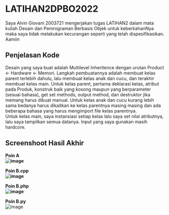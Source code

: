 # LATIHAN2DPBO2022
Saya Alvin Giovani 2003721 mengerjakan tugas LATIHAN2 dalam mata kuliah Desain dan Pemrograman Berbasis Objek untuk keberkahanNya maka saya tidak melakukan kecurangan seperti yang telah dispesifikasikan. Aamiin<br>

## Penjelasan Kode
Desain yang saya buat adalah Multilevel Inheritence dengan urutan Product <- Hardware <- Memori. Langkah pembuatannya adalah membuat kelas parent terlebih dahulu, lalu membuat kelas anak dan cucu, dan terakhir membuat kelas main. Untuk kelas parent, pertama deklarasi kelas, atribut pada Produk, konstruk baik yang kosong maupun yang berparameter (sesuai bahasa), get set methods, output method, dan destruktor jika memang harus dibuat manual. Untuk kelas anak dan cucu kurang lebih sama bedanya harus dikaitkan ke kelas parentnya masing masing dan ada beberapa bahasa yang harus mengimport file kelas parentnya. <br>
Untuk kelas main, saya instansiasi setiap kelas lalu saya set nilai atributnya, lalu saya tampilkan semua datanya. Input yang saya gunakan masih hardcore. <br> 
  
## Screenshoot Hasil Akhir
  <b>Poin A  <br>
![image](https://user-images.githubusercontent.com/99602640/154203262-7d2919d8-e45e-48af-93d8-3113ced57a4c.png)

  Poin B.cpp  <br>
  ![image](https://user-images.githubusercontent.com/99602640/154405633-ecd2b507-f3ac-4bdd-ba0a-be3640618e3b.png)

  
  Poin B.php  <br>
  ![image](https://user-images.githubusercontent.com/99602640/154616703-f0e3e84f-6d1f-4318-9319-a43183e3a7bf.png)

  Poin B.py </b><br>
  ![image](https://user-images.githubusercontent.com/99602640/154843889-ef2a91a4-48e0-45a8-9cea-adb9c865f5dc.png)

<br>
